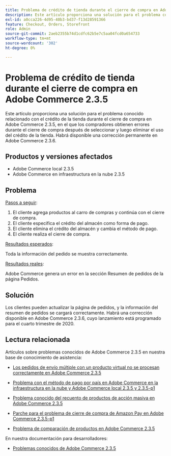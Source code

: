 ```yaml
---
title: Problema de crédito de tienda durante el cierre de compra en Adobe Commerce 2.3.5
description: Este artículo proporciona una solución para el problema conocido relacionado con el crédito de la tienda durante el cierre de compra en Adobe Commerce 2.3.5, en el que los compradores obtienen errores durante el cierre de compra después de seleccionar y luego eliminar el uso del crédito de la tienda. Habrá disponible una corrección permanente en Adobe Commerce 2.3.6.
exl-id: a0cca226-4d95-40b3-bd37-f13d28591366
feature: Checkout, Orders, Storefront
role: Admin
source-git-commit: 2aeb2355b74d1cdfc62b5e7c5aa04fcd0a654733
workflow-type: tm+mt
source-wordcount: '302'
ht-degree: 0%

---
```


# Problema de crédito de tienda durante el cierre de compra en Adobe Commerce 2.3.5

Este artículo proporciona una solución para el problema conocido relacionado con el crédito de la tienda durante el cierre de compra en Adobe Commerce 2.3.5, en el que los compradores obtienen errores durante el cierre de compra después de seleccionar y luego eliminar el uso del crédito de la tienda. Habrá disponible una corrección permanente en Adobe Commerce 2.3.6.

## Productos y versiones afectados

* Adobe Commerce local 2.3.5
* Adobe Commerce en infraestructura en la nube 2.3.5

## Problema

<u>Pasos a seguir</u>:

1. El cliente agrega productos al carro de compras y continúa con el cierre de compra.
1. El cliente especifica el crédito del almacén como forma de pago.
1. El cliente elimina el crédito del almacén y cambia el método de pago.
1. El cliente realiza el cierre de compra.

<u>Resultados esperados</u>:

Toda la información del pedido se muestra correctamente.

<u>Resultados reales</u>:

Adobe Commerce genera un error en la sección Resumen de pedidos de la página Pedidos.

## Solución

Los clientes pueden actualizar la página de pedidos, y la información del resumen de pedidos se cargará correctamente. Habrá una corrección disponible en Adobe Commerce 2.3.6, cuyo lanzamiento está programado para el cuarto trimestre de 2020.

## Lectura relacionada

Artículos sobre problemas conocidos de Adobe Commerce 2.3.5 en nuestra base de conocimiento de asistencia:

* [Los pedidos de envío múltiple con un producto virtual no se procesan correctamente en Adobe Commerce 2.3.5](/help/troubleshooting/miscellaneous/magento-2-3-5-known-issue-virtual-product-multi-ship-orders.md)

* [Problema con el método de pago por país en Adobe Commerce en la infraestructura en la nube y Adobe Commerce local 2.3.5 y 2.3.5-p1](/help/troubleshooting/known-issues-patches-attached/magento-2-3-5-2-3-5-p1-patch-country-payment-issue.md)


* [Problema conocido del recuento de productos de acción masiva en Adobe Commerce 2.3.5](/help/troubleshooting/miscellaneous/bulk-action-product-count-known-issue-in-magento-2-3-5.md)

* [Parche para el problema de cierre de compra de Amazon Pay en Adobe Commerce 2.3.5-p1](/help/troubleshooting/payments/patch-for-amazon-pay-checkout-issue-in-magento-2-3-5-p1.md)

* [Problema de comparación de productos en Adobe Commerce 2.3.5](/help/troubleshooting/storefront/product-comparison-known-issue-in-magento-2-3-5.md)

En nuestra documentación para desarrolladores:

* [Problemas conocidos de Adobe Commerce 2.3.5](https://commerce-docs.github.io/devdocs-archive/2.3/guides/v2.3/release-notes/release-notes-2-3-5-commerce.html#known-issues)
